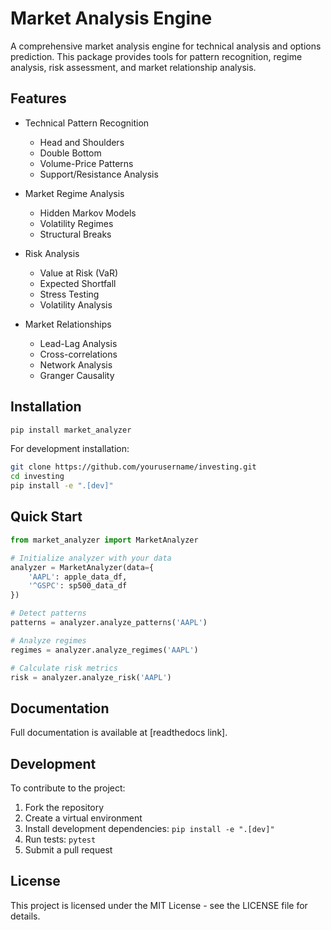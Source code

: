 # Market Analysis Engine

A comprehensive market analysis engine for technical analysis and options prediction. This package provides tools for pattern recognition, regime analysis, risk assessment, and market relationship analysis.

## Features

- Technical Pattern Recognition
  - Head and Shoulders
  - Double Bottom
  - Volume-Price Patterns
  - Support/Resistance Analysis

- Market Regime Analysis
  - Hidden Markov Models
  - Volatility Regimes
  - Structural Breaks

- Risk Analysis
  - Value at Risk (VaR)
  - Expected Shortfall
  - Stress Testing
  - Volatility Analysis

- Market Relationships
  - Lead-Lag Analysis
  - Cross-correlations
  - Network Analysis
  - Granger Causality

## Installation

```bash
pip install market_analyzer
```

For development installation:

```bash
git clone https://github.com/yourusername/investing.git
cd investing
pip install -e ".[dev]"
```

## Quick Start

```python
from market_analyzer import MarketAnalyzer

# Initialize analyzer with your data
analyzer = MarketAnalyzer(data={
    'AAPL': apple_data_df,
    '^GSPC': sp500_data_df
})

# Detect patterns
patterns = analyzer.analyze_patterns('AAPL')

# Analyze regimes
regimes = analyzer.analyze_regimes('AAPL')

# Calculate risk metrics
risk = analyzer.analyze_risk('AAPL')
```

## Documentation

Full documentation is available at [readthedocs link].

## Development

To contribute to the project:

1. Fork the repository
2. Create a virtual environment
3. Install development dependencies: `pip install -e ".[dev]"`
4. Run tests: `pytest`
5. Submit a pull request

## License

This project is licensed under the MIT License - see the LICENSE file for details.